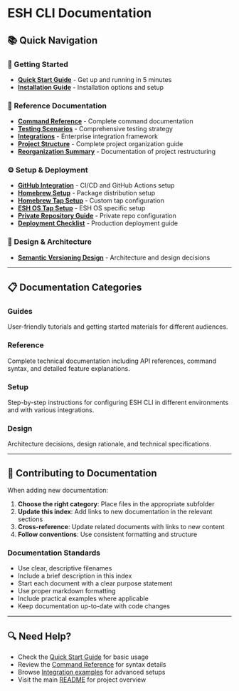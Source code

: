 # ESH CLI Documentation

## 📚 Quick Navigation

### 🚀 Getting Started
- **[Quick Start Guide](guides/QUICK_START_GUIDE.md)** - Get up and running in 5 minutes
- **[Installation Guide](../README.md#installation)** - Installation options and setup

### 📖 Reference Documentation
- **[Command Reference](reference/COMMAND_REFERENCE.md)** - Complete command documentation
- **[Testing Scenarios](reference/TESTING_SCENARIOS.md)** - Comprehensive testing strategy
- **[Integrations](reference/INTEGRATIONS.md)** - Enterprise integration framework
- **[Project Structure](reference/PROJECT_STRUCTURE.md)** - Complete project organization guide
- **[Reorganization Summary](reference/REORGANIZATION_SUMMARY.md)** - Documentation of project restructuring

### ⚙️ Setup & Deployment
- **[GitHub Integration](setup/GITHUB_TEST_INTEGRATION.md)** - CI/CD and GitHub Actions setup
- **[Homebrew Setup](setup/HOMEBREW_SETUP.md)** - Package distribution setup
- **[Homebrew Tap Setup](setup/HOMEBREW_TAP_SETUP.md)** - Custom tap configuration
- **[ESH OS Tap Setup](setup/ESHOS_TAP_SETUP.md)** - ESH OS specific setup
- **[Private Repository Guide](setup/PRIVATE_REPO_GUIDE.md)** - Private repo configuration
- **[Deployment Checklist](setup/DEPLOYMENT_CHECKLIST.md)** - Production deployment guide

### 🎨 Design & Architecture
- **[Semantic Versioning Design](design/SEMANTIC_VERSIONING_DESIGN.md)** - Architecture and design decisions

---

## 📋 Documentation Categories

### Guides
User-friendly tutorials and getting started materials for different audiences.

### Reference
Complete technical documentation including API references, command syntax, and detailed feature explanations.

### Setup
Step-by-step instructions for configuring ESH CLI in different environments and with various integrations.

### Design
Architecture decisions, design rationale, and technical specifications.

---

## 🤝 Contributing to Documentation

When adding new documentation:

1. **Choose the right category**: Place files in the appropriate subfolder
2. **Update this index**: Add links to new documentation in the relevant sections
3. **Cross-reference**: Update related documents with links to new content
4. **Follow conventions**: Use consistent formatting and structure

### Documentation Standards

- Use clear, descriptive filenames
- Include a brief description in this index
- Start each document with a clear purpose statement
- Use proper markdown formatting
- Include practical examples where applicable
- Keep documentation up-to-date with code changes

---

## 🔍 Need Help?

- Check the [Quick Start Guide](guides/QUICK_START_GUIDE.md) for basic usage
- Review the [Command Reference](reference/COMMAND_REFERENCE.md) for syntax details
- Browse [Integration examples](reference/INTEGRATIONS.md) for advanced setups
- Visit the main [README](../README.md) for project overview
